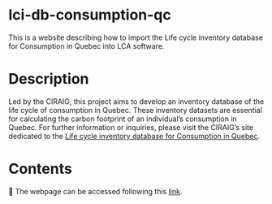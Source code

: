 # lci-db-consumption-qc
This is a website describing how to import the Life cycle inventory database for Consumption in Quebec into LCA software.

# Description

Led by the CIRAIG, this project aims to develop an inventory database of the life cycle of consumption in Quebec. These inventory datasets are essential for calculating the carbon footprint of an individual’s consumption in Quebec.
For further information or inquiries, please visit the CIRAIG’s site dedicated to the [Life cycle inventory database for Consumption in Quebec](https://ciraig.org/index.php/project/life-cycle-inventory-database-for-consumption-in-quebec/).

# Contents

🔗 The webpage can be accessed following this [link](https://ciraig.github.io/lci-db-consumption-qc/).
